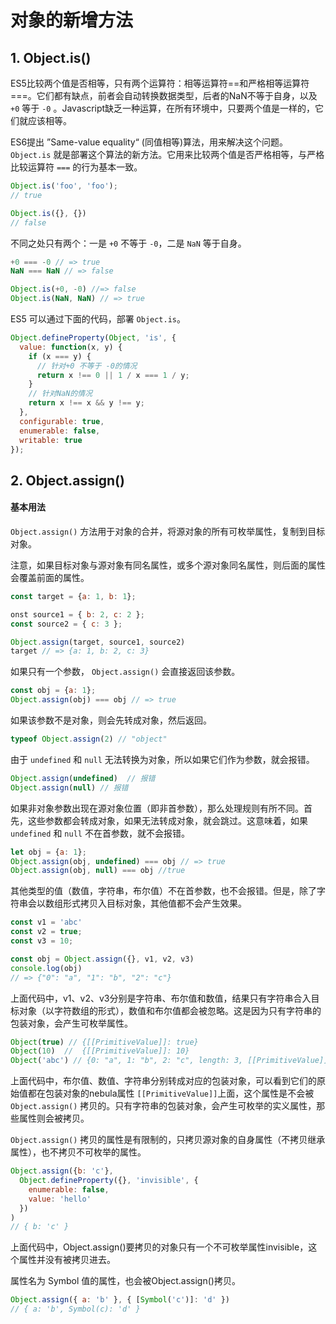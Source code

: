 
# 对象的新增方法

## 1. Object.is()

ES5比较两个值是否相等，只有两个运算符：相等运算符==和严格相等运算符===。它们都有缺点，前者会自动转换数据类型，后者的NaN不等于自身，以及 `+0` 等于 `-0` 。Javascript缺乏一种运算，在所有环境中，只要两个值是一样的，它们就应该相等。

ES6提出 ”Same-value equality“ (同值相等)算法，用来解决这个问题。`Object.is` 就是部署这个算法的新方法。它用来比较两个值是否严格相等，与严格比较运算符 `===` 的行为基本一致。

```js
Object.is('foo', 'foo');
// true

Object.is({}, {})
// false
```

不同之处只有两个：一是 `+0` 不等于 `-0`，二是 `NaN` 等于自身。

```js
+0 === -0 // => true
NaN === NaN // => false

Object.is(+0, -0) //=> false
Object.is(NaN, NaN) // => true
```

ES5 可以通过下面的代码，部署 `Object.is`。

```js
Object.defineProperty(Object, 'is', {
  value: function(x, y) {
    if (x === y) {
      // 针对+0 不等于 -0的情况
      return x !== 0 || 1 / x === 1 / y;
    }
    // 针对NaN的情况
    return x !== x && y !== y;
  },
  configurable: true,
  enumerable: false,
  writable: true
});
```

## 2. Object.assign()

#### 基本用法

`Object.assign()` 方法用于对象的合并，将源对象的所有可枚举属性，复制到目标对象。

注意，如果目标对象与源对象有同名属性，或多个源对象同名属性，则后面的属性会覆盖前面的属性。
```js
const target = {a: 1, b: 1};

onst source1 = { b: 2, c: 2 };
const source2 = { c: 3 };

Object.assign(target, source1, source2)
target // => {a: 1, b: 2, c: 3}
```

如果只有一个参数， `Object.assign()` 会直接返回该参数。

```js
const obj = {a: 1};
Object.assign(obj) === obj // => true
```

如果该参数不是对象，则会先转成对象，然后返回。

```js
typeof Object.assign(2) // "object"
```

由于 `undefined` 和 `null` 无法转换为对象，所以如果它们作为参数，就会报错。

```js
Object.assign(undefined)  // 报错
Object.assign(null) // 报错
```

如果非对象参数出现在源对象位置（即非首参数），那么处理规则有所不同。首先，这些参数都会转成对象，如果无法转成对象，就会跳过。这意味着，如果 `undefined` 和 `null` 不在首参数，就不会报错。

```js
let obj = {a: 1};
Object.assign(obj, undefined) === obj // => true
Object.assign(obj, null) === obj //true
```

其他类型的值（数值，字符串，布尔值）不在首参数，也不会报错。但是，除了字符串会以数组形式拷贝入目标对象，其他值都不会产生效果。

```js
const v1 = 'abc'
const v2 = true;
const v3 = 10;

const obj = Object.assign({}, v1, v2, v3)
console.log(obj)
// => {"0": "a", "1": "b", "2": "c"}
```

上面代码中，v1、v2、v3分别是字符串、布尔值和数值，结果只有字符串合入目标对象（以字符数组的形式），数值和布尔值都会被忽略。这是因为只有字符串的包装对象，会产生可枚举属性。

```js
Object(true) // {[[PrimitiveValue]]: true}
Object(10)  //  {[[PrimitiveValue]]: 10}
Object('abc') // {0: "a", 1: "b", 2: "c", length: 3, [[PrimitiveValue]]: "abc"}
```

上面代码中，布尔值、数值、字符串分别转成对应的包装对象，可以看到它们的原始值都在包装对象的nebula属性 `[[PrimitiveValue]]`上面，这个属性是不会被 `Object.assign()` 拷贝的。只有字符串的包装对象，会产生可枚举的实义属性，那些属性则会被拷贝。

`Object.assign()` 拷贝的属性是有限制的，只拷贝源对象的自身属性（不拷贝继承属性），也不拷贝不可枚举的属性。

```js
Object.assign({b: 'c'},
  Object.defineProperty({}, 'invisible', {
    enumerable: false,
    value: 'hello'
  })
)
// { b: 'c' }
```

上面代码中，Object.assign()要拷贝的对象只有一个不可枚举属性invisible，这个属性并没有被拷贝进去。

属性名为 Symbol 值的属性，也会被Object.assign()拷贝。

```js
Object.assign({ a: 'b' }, { [Symbol('c')]: 'd' })
// { a: 'b', Symbol(c): 'd' }
```